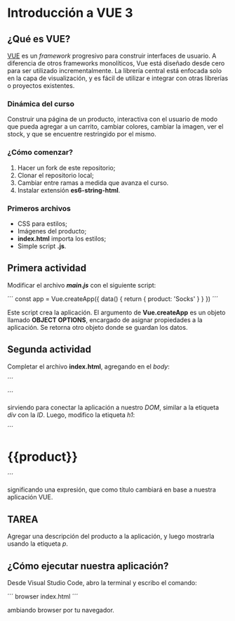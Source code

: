 # Introducción a VUE 3

## ¿Qué es VUE?

<a href="https://vuejs.org/">VUE</a> es un _framework_ progresivo para construir interfaces de usuario. A diferencia de otros frameworks monolíticos, Vue está diseñado desde cero para ser utilizado incrementalmente. La librería central está enfocada solo en la capa de visualización, y es fácil de utilizar e integrar con otras librerías o proyectos existentes.

### Dinámica del curso

Construir una página de un producto, interactiva con el usuario de modo que pueda agregar a un carrito, cambiar colores, cambiar la imagen, ver el stock, y que se encuentre restringido por el mismo.

### ¿Cómo comenzar?

1. Hacer un fork de este repositorio;
2. Clonar el repositorio local;
3. Cambiar entre ramas a medida que avanza el curso.
4. Instalar extensión **es6-string-html**.

### Primeros archivos

* CSS para estilos;
* Imágenes del producto;
* **index.html** importa los estilos;
* Simple script **.js**.

## Primera actividad

Modificar el archivo ***main.js*** con el siguiente script:

´´´
const app = Vue.createApp({
    data() {
        return {
            product: 'Socks'
        }
    }
})
´´´

Este script crea la aplicación. El argumento de **Vue.createApp** es un objeto llamado **OBJECT OPTIONS**, encargado de asignar propiedades a la aplicación. Se retorna otro objeto donde se guardan los datos.

## Segunda actividad

Completar el archivo **index.html**, agregando en el _body_:

´´´
<script>
  const mountedApp = app.mount('#app')
</script>
´´´

sirviendo para conectar la aplicación a nuestro _DOM_, similar a la etiqueta _div_ con la _ID_.
Luego, modifico la etiqueta _h1_:

´´´
<h1>{{product}}</h1>
´´´

significando una expresión, que como título cambiará en base a nuestra aplicación VUE.

## TAREA

Agregar una descripción del producto a la aplicación, y luego mostrarla usando la etiqueta _p_.

## ¿Cómo ejecutar nuestra aplicación?

Desde Visual Studio Code, abro la terminal y escribo el comando:

´´´
browser index.html
´´´

ambiando browser por tu navegador.